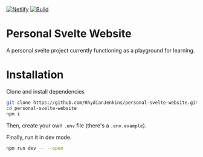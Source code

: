 [![Netlify](https://api.netlify.com/api/v1/badges/31bc4a49-9e02-410c-b7f4-c3897539c892/deploy-status)](https://app.netlify.com/sites/rhydianjenkins/deploys)
[![Build](https://github.com/rhydianjenkins/personal-svelte-website/actions/workflows/node.js.yml/badge.svg)](https://github.com/RhydianJenkins/personal-svelte-website/actions)
# Personal Svelte Website

A personal svelte project currently functioning as a playground for learning.

# Installation

Clone and install dependencies

```bash
git clone https://github.com/RhydianJenkins/personal-svelte-website.git
cd personal-svelte-website
npm i
```
Then, create your own `.env` file (there's a `.env.example`).

Finally, run it in dev mode.

```bash
npm run dev -- --open
```
